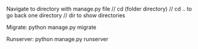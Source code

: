 Navigate to directory with manage.py file 
// cd (folder directory) 
// cd .. to go back one directory
// dir to show directories

Migrate: 
python manage.py migrate

Runserver: 
python manage.py runserver
